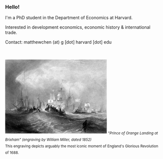 ### Hello!

I'm a PhD student in the Department of Economics at Harvard.

Interested in development economics, economic history & international trade.

Contact: matthewchen (at) g [dot] harvard [dot] edu 
<br/><br/><br/>

<img src="https://raw.githubusercontent.com/matthewleechen/matthewleechen/main/Prince_of_Orange_engraving_by_William_Miller_after_Turner_R739.jpg" width=65% height=65%>

<sub> 
  <em> "Prince of Orange Landing at Brixham" (engraving by William Miller, dated 1852) </em>
  <br/>
  This engraving depicts arguably the most iconic moment of England's Glorious Revolution of 1688.
 <sub>

